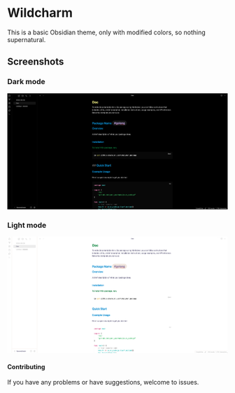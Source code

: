 # Wildcharm 
This is a basic Obsidian theme, only with modified colors, so nothing supernatural.

## Screenshots

### Dark mode
![alt text](image.png)

### Light mode
![alt text](image-1.png)


#### Contributing
If you have any problems or have suggestions, welcome to issues.
